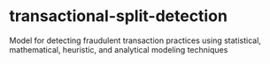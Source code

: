 # transactional-split-detection
Model for detecting fraudulent transaction practices using statistical, mathematical, heuristic, and analytical modeling techniques
